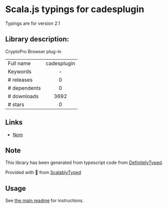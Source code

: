 
# Scala.js typings for cadesplugin

Typings are for version 2.1

## Library description:
CryptoPro Browser plug-in

|                    |                 |
| ------------------ | :-------------: |
| Full name          | cadesplugin |
| Keywords           | - |
| # releases         | 0 |
| # dependents       | 0 |
| # downloads        | 3692 |
| # stars            | 0 |

## Links
- [Npm](https://www.npmjs.com/package/cadesplugin)
    


## Note
This library has been generated from typescript code from [DefinitelyTyped](https://definitelytyped.org).

Provided with :purple_heart: from [ScalablyTyped](https://github.com/oyvindberg/ScalablyTyped)

## Usage
See [the main readme](../../readme.md) for instructions.


